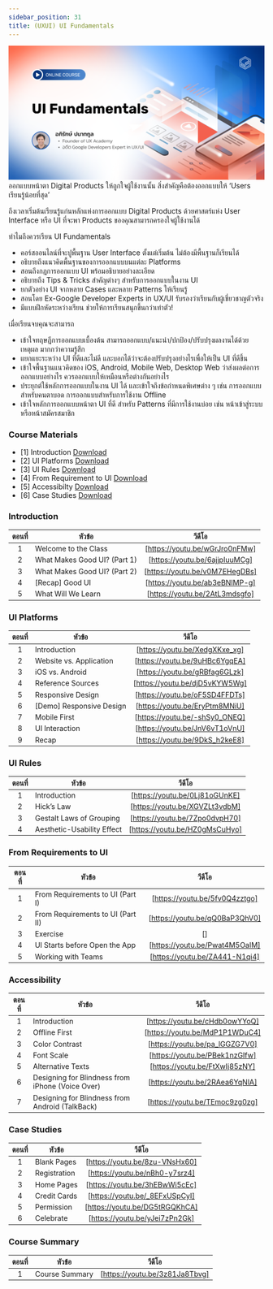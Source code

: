```yaml
---
sidebar_position: 31
title: (UXUI) UI Fundamentals
---
```


![Cover](./img/cover_ui%20fundamentral.png)
ออกแบบหน้าตา Digital Products ให้ถูกใจผู้ใช้งานนั้น สิ่งสำคัญคือต้องออกแบบให้ ‘Users เรียนรู้น้อยที่สุด’

ถึงเวลาเริ่มต้นเรียนรู้แก่นหลักแห่งการออกแบบ Digital Products ด้วยศาสตร์แห่ง User Interface หรือ UI ที่จะพา Products ของคุณสามารถครองใจผู้ใช้งานได้

ทำไมถึงควรเรียน UI Fundamentals

- คอร์สออนไลน์ที่จะปูพื้นฐาน User Interface ตั้งแต่เริ่มต้น ไม่ต้องมีพื้นฐานก็เรียนได้
- อธิบายถึงแนวคิดพื้นฐานของการออกแบบบนแต่ละ Platforms
- สอนถึงกฎการออกแบบ UI พร้อมอธิบายอย่างละเอียด
- อธิบายถึง Tips & Tricks สำคัญต่างๆ สำหรับการออกแบบในงาน UI
- ยกตัวอย่าง UI จากหลาย Cases และหลาย Patterns ให้เรียนรู้
- สอนโดย Ex-Google Developer Experts in UX/UI รับรองว่าเรียนกับผู้เชี่ยวชาญตัวจริง
- มีแบบฝึกหัดระหว่างเรียน ช่วยให้การเรียนสนุกขึ้นกว่าเท่าตัว!

เมื่อเรียนจบคุณจะสามารถ

- เข้าใจทฤษฎีการออกแบบเบื้องต้น สามารถออกแบบ/แนะนำ/ปกป้อง/ปรับปรุงผลงานได้ด้วยเหตุผล มากกว่าความรู้สึก
- แยกแยะระหว่าง UI ที่ดีและไม่ดี และบอกได้ว่าจะต้องปรับปรุงอย่างไรเพื่อให้เป็น UI ที่ดีขึ้น
- เข้าใจพื้นฐานแนวคิดของ iOS, Android, Mobile Web, Desktop Web ว่าส่งผลต่อการออกแบบอย่างไร ควรออกแบบให้เหมือนหรือต่างกันอย่างไร
- ประยุกต์ใช้หลักการออกแบบในงาน UI ได้ และเข้าใจถึงข้อกำหนดพิเศษต่าง ๆ เช่น การออกแบบสำหรับคนตาบอด การออกแบบสำหรับการใช้งาน Offline
- เข้าใจหลักการออกแบบหน้าตา UI ที่ดี สำหรับ Patterns ที่มีการใช้งานบ่อย เช่น หน้าเข้าสู่ระบบ หรือหน้าสมัครสมาชิก

### Course Materials

- [1] Introduction [Download](./Document/uxui_ui-fundamentals/[1]%20Introduction.pdf)
- [2] UI Platforms [Download](./Document/uxui_ui-fundamentals/[2]%20UI%20Platforms.pdf)
- [3] UI Rules [Download](./Document/uxui_ui-fundamentals/[3]%20UI%20Rules.pdf)
- [4] From Requirement to UI [Download](./Document/uxui_ui-fundamentals/[4]%20From%20Requirement%20to%20UI.pdf)
- [5] Accessibilty [Download](./Document/uxui_ui-fundamentals/[5]%20Accessibility.pdf)
- [6] Case Studies [Download](./Document/uxui_ui-fundamentals/[6]%20Case%20Studies.pdf)

### Introduction

| ตอนที่ | หัวข้อ                       |             วีดีโอ             |
| :----: | ---------------------------- | :----------------------------: |
|   1    | Welcome to the Class         | [https://youtu.be/wGrJro0nFMw] |
|   2    | What Makes Good UI? (Part 1) | [https://youtu.be/6ajjpIuuMCg] |
|   3    | What Makes Good UI? (Part 2) | [https://youtu.be/v0M7EHegDBs] |
|   4    | [Recap] Good UI              | [https://youtu.be/ab3eBNIMP-g] |
|   5    | What Will We Learn           | [https://youtu.be/2AtL3mdsgfo] |

### UI Platforms

| ตอนที่ | หัวข้อ                   |             วีดีโอ             |
| :----: | ------------------------ | :----------------------------: |
|   1    | Introduction             | [https://youtu.be/XedgXKxe_xg] |
|   2    | Website vs. Application  | [https://youtu.be/9uHBc6YgqEA] |
|   3    | iOS vs. Android          | [https://youtu.be/gRBfag6GLzk] |
|   4    | Reference Sources        | [https://youtu.be/djD5vKYW5Wg] |
|   5    | Responsive Design        | [https://youtu.be/oF5SD4FFDTs] |
|   6    | [Demo] Responsive Design | [https://youtu.be/EryPtm8MNiU] |
|   7    | Mobile First             | [https://youtu.be/-shSy0_ONEQ] |
|   8    | UI Interaction           | [https://youtu.be/JnV6vT1oVnU] |
|   9    | Recap                    | [https://youtu.be/9DkS_h2keE8] |

### UI Rules

| ตอนที่ | หัวข้อ                     |             วีดีโอ             |
| :----: | -------------------------- | :----------------------------: |
|   1    | Introduction               | [https://youtu.be/0Lj81oGUnKE] |
|   2    | Hick’s Law                 | [https://youtu.be/XGVZLt3vdbM] |
|   3    | Gestalt Laws of Grouping   | [https://youtu.be/7Zpo0dvpH70] |
|   4    | Aesthetic-Usability Effect | [https://youtu.be/HZ0gMsCuHyo] |

### From Requirements to UI

| ตอนที่ | หัวข้อ                            |             วีดีโอ             |
| :----: | --------------------------------- | :----------------------------: |
|   1    | From Requirements to UI (Part I)  | [https://youtu.be/5fv0Q4zztgo] |
|   2    | From Requirements to UI (Part II) | [https://youtu.be/qQ0BaP3QhV0] |
|   3    | Exercise                          |               []               |
|   4    | UI Starts before Open the App     | [https://youtu.be/Pwat4M5OaIM] |
|   5    | Working with Teams                | [https://youtu.be/ZA441-N1qi4] |

### Accessibility

| ตอนที่ | หัวข้อ                                           |             วีดีโอ             |
| :----: | ------------------------------------------------ | :----------------------------: |
|   1    | Introduction                                     | [https://youtu.be/cHdb0owYYoQ] |
|   2    | Offline First                                    | [https://youtu.be/MdP1P1WDuC4] |
|   3    | Color Contrast                                   | [https://youtu.be/pa_lGGZG7V0] |
|   4    | Font Scale                                       | [https://youtu.be/PBek1nzGIfw] |
|   5    | Alternative Texts                                | [https://youtu.be/FtXwIj85zNY] |
|   6    | Designing for Blindness from iPhone (Voice Over) | [https://youtu.be/2RAea6YqNlA] |
|   7    | Designing for Blindness from Android (TalkBack)  | [https://youtu.be/TEmoc9zg0zg] |

### Case Studies

| ตอนที่ | หัวข้อ       |             วีดีโอ             |
| :----: | ------------ | :----------------------------: |
|   1    | Blank Pages  | [https://youtu.be/8zu-VNsHx60] |
|   2    | Registration | [https://youtu.be/nBh0-y7srz4] |
|   3    | Home Pages   | [https://youtu.be/3hEBwWi5cEc] |
|   4    | Credit Cards | [https://youtu.be/_8EFxUSpCyI] |
|   5    | Permission   | [https://youtu.be/DG5tRGQKhCA] |
|   6    | Celebrate    | [https://youtu.be/yJei7zPn2Gk] |

### Course Summary

| ตอนที่ | หัวข้อ         |             วีดีโอ             |
| :----: | -------------- | :----------------------------: |
|   1    | Course Summary | [https://youtu.be/3z81Ja8Tbvg] |
